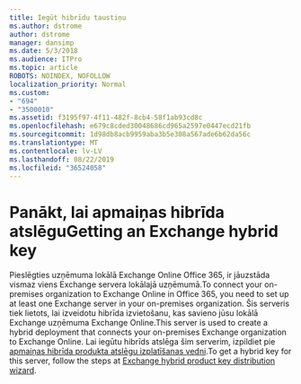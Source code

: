 ```yaml
---
title: Iegūt hibrīdu taustiņu
ms.author: dstrome
author: dstrome
manager: dansimp
ms.date: 5/3/2018
ms.audience: ITPro
ms.topic: article
ROBOTS: NOINDEX, NOFOLLOW
localization_priority: Normal
ms.custom:
- "694"
- "3500010"
ms.assetid: f3195f97-4f11-482f-8cb4-58f1ab93cd8c
ms.openlocfilehash: e679c8cded30048686cd965a2597e0447ecd21fb
ms.sourcegitcommit: 1d98db8acb9959aba3b5e308a567ade6b62da56c
ms.translationtype: MT
ms.contentlocale: lv-LV
ms.lasthandoff: 08/22/2019
ms.locfileid: "36524058"
---
```

# <a name="getting-an-exchange-hybrid-key"></a><span data-ttu-id="f5518-102">Panākt, lai apmaiņas hibrīda atslēgu</span><span class="sxs-lookup"><span data-stu-id="f5518-102">Getting an Exchange hybrid key</span></span>

<span data-ttu-id="f5518-103">Pieslēgties uzņēmuma lokālā Exchange Online Office 365, ir jāuzstāda vismaz viens Exchange servera lokālajā uzņēmumā.</span><span class="sxs-lookup"><span data-stu-id="f5518-103">To connect your on-premises organization to Exchange Online in Office 365, you need to set up at least one Exchange server in your on-premises organization.</span></span> <span data-ttu-id="f5518-104">Šis serveris tiek lietots, lai izveidotu hibrīda izvietošanu, kas savieno jūsu lokālā Exchange uzņēmuma Exchange Online.</span><span class="sxs-lookup"><span data-stu-id="f5518-104">This server is used to create a hybrid deployment that connects your on-premises Exchange organization to Exchange Online.</span></span> <span data-ttu-id="f5518-105">Lai iegūtu hibrīds atslēga šim serverim, izpildiet pie [apmaiņas hibrīda produkta atslēgu izplatīšanas vedni](https://aka.ms/hybridkey).</span><span class="sxs-lookup"><span data-stu-id="f5518-105">To get a hybrid key for this server, follow the steps at [Exchange hybrid product key distribution wizard](https://aka.ms/hybridkey).</span></span>
  
